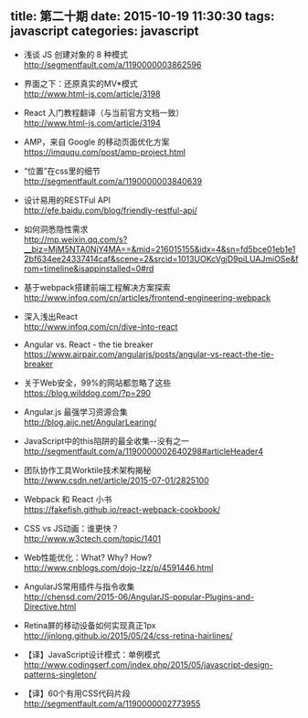 title: 第二十期
date: 2015-10-19 11:30:30
tags: javascript
categories: javascript
---
- 浅谈 JS 创建对象的 8 种模式  
http://segmentfault.com/a/1190000003862596

- 界面之下：还原真实的MV*模式  
http://www.html-js.com/article/3198

- React 入门教程翻译（与当前官方文档一致）  
http://www.html-js.com/article/3194

- AMP，来自 Google 的移动页面优化方案  
https://imququ.com/post/amp-project.html

- “位置”在css里的细节  
http://segmentfault.com/a/1190000003840639

- 设计易用的RESTFul API  
http://efe.baidu.com/blog/friendly-restful-api/

- 如何洞悉隐性需求  
http://mp.weixin.qq.com/s?__biz=MjM5NTA0NjY4MA==&mid=216015155&idx=4&sn=fd5bce01eb1e12bf634ee24337414caf&scene=2&srcid=1013UOKcVgjD9piLUAJmiOSe&from=timeline&isappinstalled=0#rd

- 基于webpack搭建前端工程解决方案探索  
http://www.infoq.com/cn/articles/frontend-engineering-webpack

- 深入浅出React  
http://www.infoq.com/cn/dive-into-react

- Angular vs. React - the tie breaker  
https://www.airpair.com/angularjs/posts/angular-vs-react-the-tie-breaker

- 关于Web安全，99%的网站都忽略了这些  
https://blog.wilddog.com/?p=290

- Angular.js 最强学习资源合集  
http://blog.aijc.net/AngularLearing/

- JavaScript中的this陷阱的最全收集--没有之一  
http://segmentfault.com/a/1190000002640298#articleHeader4

- 团队协作工具Worktile技术架构揭秘  
http://www.csdn.net/article/2015-07-01/2825100

- Webpack 和 React 小书  
https://fakefish.github.io/react-webpack-cookbook/

- CSS vs JS动画：谁更快？  
http://www.w3ctech.com/topic/1401

- Web性能优化：What? Why? How?  
http://www.cnblogs.com/dojo-lzz/p/4591446.html

- AngularJS常用插件与指令收集  
http://chensd.com/2015-06/AngularJS-popular-Plugins-and-Directive.html

- Retina屏的移动设备如何实现真正1px  
http://jinlong.github.io/2015/05/24/css-retina-hairlines/

- 【译】JavaScript设计模式：单例模式  
http://www.codingserf.com/index.php/2015/05/javascript-design-patterns-singleton/

- 【译】60个有用CSS代码片段  
http://segmentfault.com/a/1190000002773955
